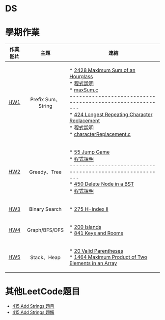 # DS
# 學期作業

|                                 作業影片                                |                                   主題                                  |                                                                                                                                                                                                                                                                                                                                                                                                                                                                                                              連結                                                                                                                                                                                                                                                                                                                                                                                                                                                                                                             |
|:-------------------------------------------------------------------:|:-----------------------------------------------------------------------:|:-----------------------------------------------------------------------------------------------------------------------------------------------------------------------------------------------------------------------------------------------------------------------------------------------------------------------------------------------------------------------------------------------------------------------------------------------------------------------------------------------------------------------------------------------------------------------------------------------------------------------------------------------------------------------------------------------------------------------------------------------------------------------------------------------------------------------------------------------------------------------------------------------------------------------------------------------------------------------------------------------------------------------------:|
| [HW1](https://youtu.be/EvQ_zUZbB9s)|Prefix Sum、String| <p align="left">* [2428 Maximum Sum of an Hourglass](https://leetcode.com/problems/maximum-sum-of-an-hourglass)<br>* [程式說明](https://github.com/chenangel89/DS/blob/main/HW1/2428%20Maximum%20Sum%20of%20an%20Hourglass%20%E8%A7%A3%E9%87%8B.md)<br>* [maxSum.c](https://github.com/chenangel89/DS/blob/main/HW1/maxSum.c)<br>---------------------------------------------------------<br>* [424 Longest Repeating Character Replacement](https://leetcode.com/problems/longest-repeating-character-replacement)<br>* [程式說明](https://github.com/chenangel89/DS/blob/main/HW1/424%20Longest%20Repeating%20Character%20Replacement%E8%A7%A3%E9%87%8B.md)<br>* [characterReplacement.c](https://github.com/chenangel89/DS/blob/main/HW1/characterReplacement.c)</p> | 
| [HW2](https://youtu.be/A1E6d6QK3cY) |Greedy、Tree| <p align="left"> * [55 Jump Game](https://leetcode.com/problems/jump-game/)<br>* [程式說明](https://github.com/chenangel89/DS/blob/main/HW2/55.%20Jump%20Game%E8%A7%A3%E9%87%8B.md)<br>---------------------------------------------------------<br>* [450 Delete Node in a BST](https://leetcode.com/problems/delete-node-in-a-bst/)<br>* [程式說明](https://github.com/chenangel89/DS/blob/main/HW2/450%20Delete%20Node%20in%20a%20BST.md)<br>
| [HW3](https://drive.google.com/file/d/1zH9gXU4drQh2Gg4qXeAVytWEVHh5MWFW/view?usp=sharing) |Binary Search| <p align="left"> * [275 H-Index II](https://leetcode.com/problems/h-index-ii/)  | 
| [HW4](https://drive.google.com/file/d/1XV3iGG1JrQrNyJbQtOsupZSOKK_XfkK8/view?usp=sharing) |Graph/BFS/DFS| <p align="left"> * [200	Islands](https://leetcode.com/problems/number-of-islands) <br>* [841 Keys and Rooms](https://leetcode.com/problems/keys-and-rooms)|
| [HW5](https://drive.google.com/file/d/1_ddSQJ4yQtMyeblJTpPHTUmgjlnNZtWB/view?usp=sharing) |Stack、Heap| <p align="left"> * [20 Valid Parentheses](https://leetcode.com/problems/valid-parentheses/) <br>* [1464 Maximum Product of Two Elements in an Array](https://leetcode.com/problems/maximum-product-of-two-elements-in-an-array/)|

# 其他LeetCode題目
* [415 Add Strings 題目](https://leetcode.com/problems/add-strings)
* [415 Add Strings 題解](https://github.com/chenangel89/DS/blob/main/%E5%85%B6%E4%BB%96LeetCode%E9%A1%8C%E7%9B%AE/415.%20Add%20Strings%E8%A7%A3%E9%A1%8C.md)
